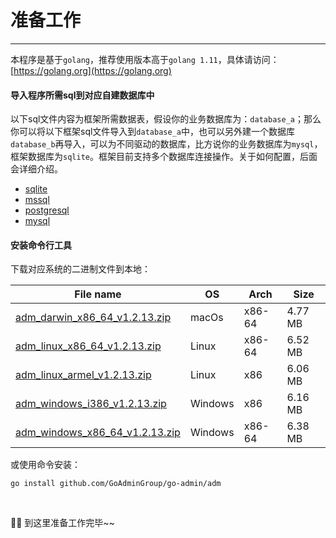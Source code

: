 # 准备工作
---

本程序是基于```golang```，推荐使用版本高于```golang 1.11```，具体请访问：[https://golang.org](https://golang.org)

#### 导入程序所需sql到对应自建数据库中

以下sql文件内容为框架所需数据表，假设你的业务数据库为：```database_a```；那么你可以将以下框架sql文件导入到```database_a```中，也可以另外建一个数据库```database_b```再导入，可以为不同驱动的数据库，比方说你的业务数据库为```mysql```，框架数据库为```sqlite```。框架目前支持多个数据库连接操作。关于如何配置，后面会详细介绍。

- [sqlite](https://gitee.com/go-admin/go-admin/raw/master/data/admin.db)
- [mssql](https://gitee.com/go-admin/go-admin/raw/master/data/admin.mssql)
- [postgresql](https://gitee.com/go-admin/go-admin/raw/master/data/admin.pgsql)
- [mysql](https://gitee.com/go-admin/go-admin/raw/master/data/admin.sql)

#### 安装命令行工具

下载对应系统的二进制文件到本地：

|  File name   | OS  | Arch  | Size  |
|  ----  | ----  | ----  |----  |
| [adm_darwin_x86_64_v1.2.13.zip](http://file.go-admin.cn/go_admin/cli/v1_2_13/adm_darwin_x86_64_v1.2.13.zip)  | macOs | x86-64 | 4.77 MB
| [adm_linux_x86_64_v1.2.13.zip](http://file.go-admin.cn/go_admin/cli/v1_2_13/adm_linux_x86_64_v1.2.13.zip)  | Linux | x86-64   | 6.52 MB
| [adm_linux_armel_v1.2.13.zip](http://file.go-admin.cn/go_admin/cli/v1_2_13/adm_linux_armel_v1.2.13.zip)  | Linux | x86   | 6.06 MB
| [adm_windows_i386_v1.2.13.zip](http://file.go-admin.cn/go_admin/cli/v1_2_13/adm_windows_i386_v1.2.13.zip)  | Windows | x86  |6.16 MB
| [adm_windows_x86_64_v1.2.13.zip](http://file.go-admin.cn/go_admin/cli/v1_2_13/adm_windows_x86_64_v1.2.13.zip)  | Windows | x86-64   |6.38 MB



或使用命令安装：

```
go install github.com/GoAdminGroup/go-admin/adm
```

<br>

🍺🍺 到这里准备工作完毕~~